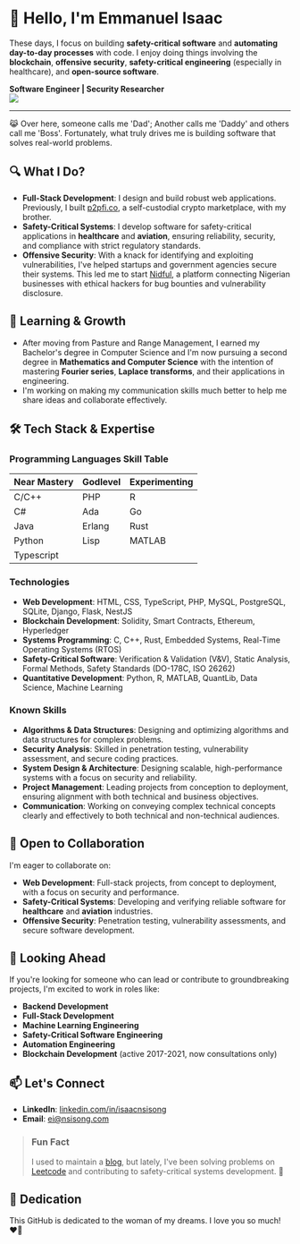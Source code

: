# 👋 Hello, I'm Emmanuel Isaac

These days, I focus on building **safety-critical software** and **automating day-to-day processes** with code. I enjoy doing things involving the **blockchain**, **offensive security**, **safety-critical engineering** (especially in healthcare), and **open-source software**.


**Software Engineer | Security Researcher**  
![](https://komarev.com/ghpvc/?username=1cbyc&color=blueviolet)

---

😹 Over here, someone calls me 'Dad'; Another calls me 'Daddy' and others call me 'Boss'. Fortunately, what truly drives me is building software that solves real-world problems.


## 🔍 What I Do?
- **Full-Stack Development**: I design and build robust web applications. Previously, I built [p2pfi.co](https://alpha.p2pfi.co), a self-custodial crypto marketplace, with my brother.
- **Safety-Critical Systems**: I develop software for safety-critical applications in **healthcare** and **aviation**, ensuring reliability, security, and compliance with strict regulatory standards.
- **Offensive Security**: With a knack for identifying and exploiting vulnerabilities, I've helped startups and government agencies secure their systems. This led me to start [Nidful](https://nidful.com), a platform connecting Nigerian businesses with ethical hackers for bug bounties and vulnerability disclosure.

## 🌱 Learning & Growth
- After moving from Pasture and Range Management, I earned my Bachelor's degree in Computer Science and I'm now pursuing a second degree in **Mathematics and Computer Science** with the intention of mastering **Fourier series**, **Laplace transforms**, and their applications in engineering.
- I'm working on making my communication skills much better to help me share ideas and collaborate effectively.

## 🛠 Tech Stack & Expertise

### Programming Languages Skill Table

| Near Mastery | Godlevel   | Experimenting |
|--------------|------------|---------------|
| C/C++        | PHP        | R             |
| C#           | Ada        | Go            |
| Java         | Erlang     | Rust          |
| Python       | Lisp       | MATLAB        |
| Typescript   |            |               |

### Technologies
- **Web Development**: HTML, CSS, TypeScript, PHP, MySQL, PostgreSQL, SQLite, Django, Flask, NestJS
- **Blockchain Development**: Solidity, Smart Contracts, Ethereum, Hyperledger
- **Systems Programming**: C, C++, Rust, Embedded Systems, Real-Time Operating Systems (RTOS)
- **Safety-Critical Software**: Verification & Validation (V&V), Static Analysis, Formal Methods, Safety Standards (DO-178C, ISO 26262)
- **Quantitative Development**: Python, R, MATLAB, QuantLib, Data Science, Machine Learning

### Known Skills
- **Algorithms & Data Structures**: Designing and optimizing algorithms and data structures for complex problems.
- **Security Analysis**: Skilled in penetration testing, vulnerability assessment, and secure coding practices.
- **System Design & Architecture**: Designing scalable, high-performance systems with a focus on security and reliability.
- **Project Management**: Leading projects from conception to deployment, ensuring alignment with both technical and business objectives.
- **Communication**: Working on conveying complex technical concepts clearly and effectively to both technical and non-technical audiences.

## 💼 Open to Collaboration
I'm eager to collaborate on:
- **Web Development**: Full-stack projects, from concept to deployment, with a focus on security and performance.
- **Safety-Critical Systems**: Developing and verifying reliable software for **healthcare** and **aviation** industries.
- **Offensive Security**: Penetration testing, vulnerability assessments, and secure software development.

## 🔭 Looking Ahead
If you're looking for someone who can lead or contribute to groundbreaking projects, I'm excited to work in roles like:
- **Backend Development**
- **Full-Stack Development**
- **Machine Learning Engineering**
- **Safety-Critical Software Engineering**
- **Automation Engineering**
- **Blockchain Development** (active 2017-2021, now consultations only)

## 📫 Let's Connect
- **LinkedIn**: [linkedin.com/in/isaacnsisong](https://linkedin.com/in/isaacnsisong)
- **Email**: [ei@nsisong.com](mailto:ei@nsisong.com)

> ### Fun Fact
> I used to maintain a [blog](https://ei.nsisong.com), but lately, I've been solving problems on [Leetcode](https://leetcode.com/u/1cbyc/) and contributing to safety-critical systems development. 🥋

## 💖 Dedication
This GitHub is dedicated to the woman of my dreams. I love you so much! ❤️🌹
